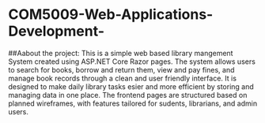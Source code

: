 # COM5009-Web-Applications-Development-
 ##Aabout the project:
This is a simple web based library mangement System created using ASP.NET Core Razor pages. The system allows users to search for books, borrow and return them, view and pay fines, and manage book records through a clean and user friendly interface. It is designed to make daily library tasks esier and more efficient by storing and managing data in one place. The frontend pages are structured based on planned wireframes, with features tailored for sudents, librarians, and admin users.

